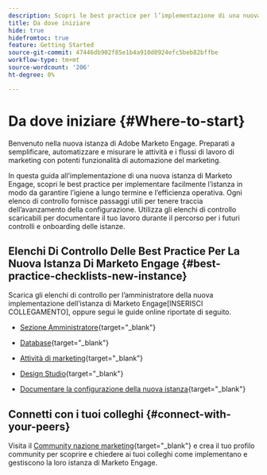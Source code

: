 ```yaml
---
description: Scopri le best practice per l’implementazione di una nuova istanza di Marketo Engage. Tenere traccia delle prestazioni ti aiuterà a ottenere il massimo dal Marketo Engage e a configurare l’istanza per l’igiene e l’efficienza a lungo termine. In qualità di nuovo amministratore che naviga in una nuova istanza, utilizza queste guide per rimanere concentrato e organizzato.
title: Da dove iniziare
hide: true
hidefromtoc: true
feature: Getting Started
source-git-commit: 47446db902f85e1b4a910d0924efc5beb82bffbe
workflow-type: tm+mt
source-wordcount: '206'
ht-degree: 0%

---
```


# Da dove iniziare {#Where-to-start}

Benvenuto nella nuova istanza di Adobe Marketo Engage. Preparati a semplificare, automatizzare e misurare le attività e i flussi di lavoro di marketing con potenti funzionalità di automazione del marketing.

In questa guida all’implementazione di una nuova istanza di Marketo Engage, scopri le best practice per implementare facilmente l’istanza in modo da garantire l’igiene a lungo termine e l’efficienza operativa. Ogni elenco di controllo fornisce passaggi utili per tenere traccia dell’avanzamento della configurazione. Utilizza gli elenchi di controllo scaricabili per documentare il tuo lavoro durante il percorso per i futuri controlli e onboarding delle istanze.

## Elenchi Di Controllo Delle Best Practice Per La Nuova Istanza Di Marketo Engage {#best-practice-checklists-new-instance}

Scarica gli elenchi di controllo per l’amministratore della nuova implementazione dell’istanza di Marketo Engage[INSERISCI COLLEGAMENTO], oppure segui le guide online riportate di seguito.

* [Sezione Amministratore](/help/marketo/getting-started-2/implementing-a-new-marketo-engage-instance/admin-section-checklist.md){target="_blank"}

* [Database](/help/marketo/getting-started-2/implementing-a-new-marketo-engage-instance/database-checklist.md){target="_blank"}

* [Attività di marketing](/help/marketo/getting-started-2/implementing-a-new-marketo-engage-instance/marketing-activities-checklist.md){target="_blank"}

* [Design Studio](/help/marketo/getting-started-2/implementing-a-new-marketo-engage-instance/design-studio-checklist.md){target="_blank"}

* [Documentare la configurazione della nuova istanza](/help/marketo/getting-started-2/implementing-a-new-marketo-engage-instance/document-your-setup.md){target="_blank"}

## Connetti con i tuoi colleghi {#connect-with-your-peers}

Visita il [Community nazione marketing](https://nation.marketo.com/){target="_blank"} e crea il tuo profilo community per scoprire e chiedere ai tuoi colleghi come implementano e gestiscono la loro istanza di Marketo Engage.
